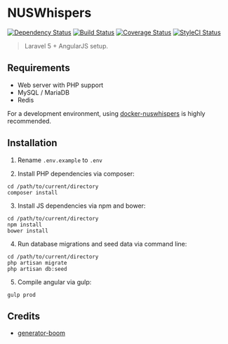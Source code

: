 # NUSWhispers

[![Dependency Status](https://gemnasium.com/nusmodifications/nuswhispers.svg)](https://gemnasium.com/nusmodifications/nuswhispers)
[![Build Status](https://travis-ci.org/nusmodifications/nuswhispers.svg)](https://travis-ci.org/nusmodifications/nuswhispers)
[![Coverage Status](https://coveralls.io/repos/github/nusmodifications/nuswhispers/badge.svg)](https://coveralls.io/github/nusmodifications/nuswhispers)
[![StyleCI Status](https://styleci.io/repos/31862595/shield)](https://styleci.io/repos/31862595)


> Laravel 5 + AngularJS setup.

## Requirements
- Web server with PHP support
- MySQL / MariaDB
- Redis

For a development environment, using [docker-nuswhispers](https://github.com/nusmodifications/docker-nuswhispers) is highly recommended.

## Installation
1) Rename `.env.example` to `.env`

2) Install PHP dependencies via composer:
```
cd /path/to/current/directory
composer install
```

3) Install JS dependencies via npm and bower:
```
cd /path/to/current/directory
npm install
bower install
```

4) Run database migrations and seed data via command line:
```
cd /path/to/current/directory
php artisan migrate
php artisan db:seed
```

5) Compile angular via gulp:
```
gulp prod
```

## Credits
- [generator-boom](https://www.npmjs.com/package/generator-boom)
